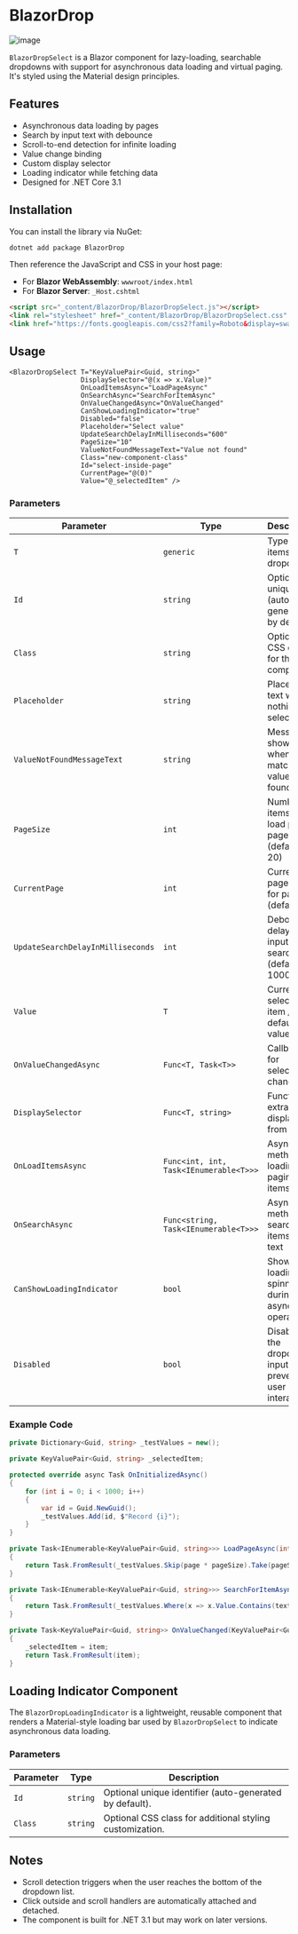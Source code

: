 # BlazorDrop
![image](https://github.com/user-attachments/assets/c62a8571-ae68-465f-9451-9b5970739717)

`BlazorDropSelect` is a Blazor component for lazy-loading, searchable dropdowns with support for asynchronous data loading and virtual paging. It's styled using the Material design principles.

## Features

- Asynchronous data loading by pages
- Search by input text with debounce
- Scroll-to-end detection for infinite loading
- Value change binding
- Custom display selector
- Loading indicator while fetching data
- Designed for .NET Core 3.1

## Installation

You can install the library via NuGet:

```bash
dotnet add package BlazorDrop
```

Then reference the JavaScript and CSS in your host page:

- For **Blazor WebAssembly**: `wwwroot/index.html`
- For **Blazor Server**: `_Host.cshtml`

```html
<script src="_content/BlazorDrop/BlazorDropSelect.js"></script>
<link rel="stylesheet" href="_content/BlazorDrop/BlazorDropSelect.css" />
<link href="https://fonts.googleapis.com/css2?family=Roboto&display=swap" rel="stylesheet">
```

## Usage

```razor
<BlazorDropSelect T="KeyValuePair<Guid, string>"
                  DisplaySelector="@(x => x.Value)"
                  OnLoadItemsAsync="LoadPageAsync"
                  OnSearchAsync="SearchForItemAsync"
                  OnValueChangedAsync="OnValueChanged"
                  CanShowLoadingIndicator="true"
                  Disabled="false"
                  Placeholder="Select value"
                  UpdateSearchDelayInMilliseconds="600"
                  PageSize="10"
                  ValueNotFoundMessageText="Value not found"
                  Class="new-component-class"
                  Id="select-inside-page"
                  CurrentPage="@(0)"
                  Value="@_selectedItem" />
```

### Parameters

| Parameter                   | Type                                | Description                                           |
|----------------------------|-------------------------------------|-------------------------------------------------------|
| `T`                        | `generic`                           | Type of the items in the dropdown                     |
| `Id`                       | `string`                            | Optional unique ID (auto-generated by default)        |
| `Class`                    | `string`                            | Optional CSS class for the component                  |
| `Placeholder`              | `string`                            | Placeholder text when nothing is selected             |
| `ValueNotFoundMessageText`| `string`                            | Message shown when no matching value is found         |
| `PageSize`                 | `int`                               | Number of items to load per page (default: 20)        |
| `CurrentPage`              | `int`                               | Current page index for paging (default: 0)            |
| `UpdateSearchDelayInMilliseconds` | `int`                      | Debounce delay for input search (default: 1000 ms)    |
| `Value`                    | `T`                                 | Currently selected item / default value               |
| `OnValueChangedAsync`      | `Func<T, Task<T>>`                  | Callback for selection change                         |
| `DisplaySelector`          | `Func<T, string>`                   | Function to extract display text from item            |
| `OnLoadItemsAsync`         | `Func<int, int, Task<IEnumerable<T>>>` | Async method for loading paginated items          |
| `OnSearchAsync`            | `Func<string, Task<IEnumerable<T>>>`| Async method for searching items by text              |
| `CanShowLoadingIndicator`  | `bool`                              | Show loading spinner during async operations          |
| `Disabled`                 | `bool`                              | Disables the dropdown input and prevents user interaction |

### Example Code

```csharp
private Dictionary<Guid, string> _testValues = new();

private KeyValuePair<Guid, string> _selectedItem;

protected override async Task OnInitializedAsync()
{
    for (int i = 0; i < 1000; i++)
    {
        var id = Guid.NewGuid();
        _testValues.Add(id, $"Record {i}");
    }
}

private Task<IEnumerable<KeyValuePair<Guid, string>>> LoadPageAsync(int page, int pageSize)
{
    return Task.FromResult(_testValues.Skip(page * pageSize).Take(pageSize));
}

private Task<IEnumerable<KeyValuePair<Guid, string>>> SearchForItemAsync(string text)
{
    return Task.FromResult(_testValues.Where(x => x.Value.Contains(text)));
}

private Task<KeyValuePair<Guid, string>> OnValueChanged(KeyValuePair<Guid, string> item)
{
    _selectedItem = item;
    return Task.FromResult(item);
}
```
## Loading Indicator Component

The `BlazorDropLoadingIndicator` is a lightweight, reusable component that renders a Material-style loading bar used by `BlazorDropSelect` to indicate asynchronous data loading.

### Parameters

| Parameter | Type     | Description                                                  |
|-----------|----------|--------------------------------------------------------------|
| `Id`      | `string` | Optional unique identifier (auto-generated by default).      |
| `Class`   | `string` | Optional CSS class for additional styling customization.     |

## Notes

- Scroll detection triggers when the user reaches the bottom of the dropdown list.
- Click outside and scroll handlers are automatically attached and detached.
- The component is built for .NET 3.1 but may work on later versions.
